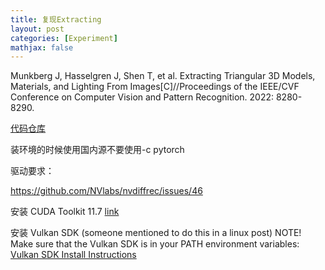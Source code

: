 ```yaml
---
title: 复现Extracting
layout: post
categories: [Experiment]
mathjax: false
---
```


Munkberg J, Hasselgren J, Shen T, et al. Extracting Triangular 3D Models, Materials, and Lighting From Images[C]//Proceedings of the IEEE/CVF Conference on Computer Vision and Pattern Recognition. 2022: 8280-8290.

<!-- more -->

[代码仓库](https://github.com/NVlabs/nvdiffrec)

装环境的时候使用国内源不要使用-c pytorch

驱动要求：

https://github.com/NVlabs/nvdiffrec/issues/46

安装 CUDA Toolkit 11.7 [link](https://developer.nvidia.com/cuda-downloads?target_os=Windows&target_arch=x86_64&target_version=10&target_type=exe_network)

安装 Vulkan SDK (someone mentioned to do this in a linux post) NOTE! Make sure that the Vulkan SDK is in your PATH environment variables: [Vulkan SDK Install Instructions](https://vulkan.lunarg.com/doc/view/1.2.148.1/windows/getting_started.html)

